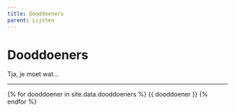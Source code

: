 ```yaml
---
title: Dooddoeners
parent: Lijsten
---
```


# Dooddoeners

Tja, je moet wat...

---

{% for dooddoener in site.data.dooddoeners %}
{{ dooddoener }}
{% endfor %}
